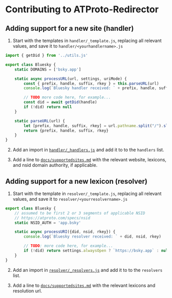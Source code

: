 # Contributing to ATProto-Redirector

## Adding support for a new site (handler)

1. Start with the templates in `handler/_template.js`, replacing all relevant values, and save it to `handler/<yourhandlername>.js`

```js
import { getDid } from '../utils.js'

export class Bluesky {
    static DOMAINS = ['bsky.app']

    static async processURL(url, settings, uriMode) {
        const { prefix, handle, suffix, rkey } = this.parseURL(url)
        console.log(`Bluesky handler received: ` + prefix, handle, suffix, rkey)

        // TODO more code here, for example...
        const did = await getDid(handle)
        if (!did) return null
    }

    static parseURL(url) {
        let [prefix, handle, suffix, rkey] = url.pathname.split("/").slice(1)
        return {prefix, handle, suffix, rkey}
    }
}
```

2. Add an import in [`handler/_handlers.js`](handler/_handlers.js) and add it to to the `handlers` list.

3. Add a line to [`docs/supportedsites.md`](docs/supportedsites.md) with the relevant website, lexicons, and nsid domain authority, if applicable.

## Adding support for a new lexicon (resolver)

1. Start with the template in `resolver/_template.js`, replacing all relevant values, and save it to `resolver/<yourresolvername>.js`

```js
export class Bluesky {
    // assumed to be first 2 or 3 segments of applicable NSID
    // https://atproto.com/specs/nsid
    static NSID_AUTH = 'app.bsky'

    static async processURI({did, nsid, rkey}) {
        console.log(`Bluesky resolver received: ` + did, nsid, rkey)

        // TODO: more code here, for example...
        if (!did) return settings.alwaysOpen ? `https://bsky.app` : null
    }
}
```

2. Add an import in [`resolver/_resolvers.js`](resolver/_resolvers.js) and add it to to the `resolvers` list.

3. Add a line to [`docs/supportedsites.md`](docs/supportedsites.md) with the relevant lexicons and resolution url.
